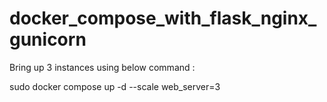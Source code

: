 # docker_compose_with_flask_nginx_gunicorn

Bring up 3 instances using below command :

sudo docker compose up -d --scale web_server=3
